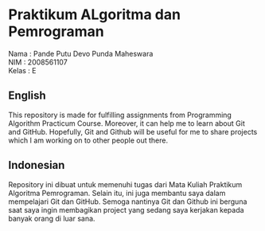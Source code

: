 <h1>Praktikum ALgoritma dan Pemrograman</h1>
Nama : Pande Putu Devo Punda Maheswara <br />
NIM : 2008561107 <br />
Kelas : E <br />

<h2> English </h2>
This repository is made for fulfilling assignments from Programming Algorithm Practicum Course. Moreover, it can help me to learn about Git and GitHub.
Hopefully, Git and Github will be useful for me to share projects which I am working on to other people out there.

<h2> Indonesian </h2>
Repository ini dibuat untuk memenuhi tugas dari Mata Kuliah Praktikum Algoritma Pemrograman. Selain itu, ini juga membantu saya dalam mempelajari Git dan GitHub.
Semoga nantinya Git dan Github ini berguna saat saya ingin membagikan project yang sedang saya kerjakan kepada banyak orang di luar sana.

